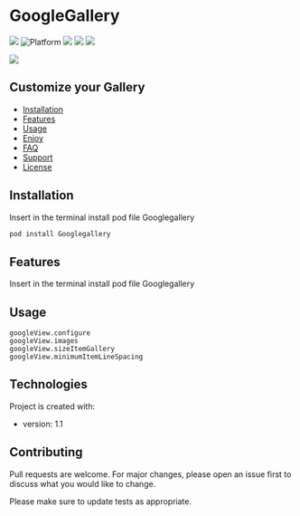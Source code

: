 # GoogleGallery

<img src="https://img.shields.io/github/v/tag/AndreaDiFrancia/GoogleGallery"> <img src="https://camo.githubusercontent.com/6aa54765065588bea4f609e058bf2e05c5783090/68747470733a2f2f696d672e736869656c64732e696f2f636f636f61706f64732f702f496d61676555492e7376673f7374796c653d666c6174" alt="Platform" data-canonical-src="https://img.shields.io/cocoapods/p/ImageUI.svg?style=flat" style="max-width:100%;"> <img src="https://img.shields.io/github/repo-size/AndreaDiFrancia/GoogleGallery"> <img src="https://img.shields.io/github/last-commit/AndreaDiFrancia/GoogleGallery"> <img src="https://img.shields.io/github/contributors/AndreaDiFrancia/GoogleGallery">


                                      
					

![](GoogleComponents.gif)

## Customize your Gallery
* [Installation](#installation)
* [Features](#features)
* [Usage](#usage)
* [Enjoy](#setup)
* [FAQ](#faq)
* [Support](#support)
* [License](#license)

## Installation
Insert in the terminal install pod file Googlegallery
```bash
pod install Googlegallery
```
	
## Features
Insert in the terminal install pod file Googlegallery
	
## Usage
```
googleView.configure
googleView.images
googleView.sizeItemGallery
googleView.minimumItemLineSpacing
```

## Technologies
Project is created with:
* version: 1.1

## Contributing
Pull requests are welcome. For major changes, please open an issue first to discuss what you would like to change.

Please make sure to update tests as appropriate.
